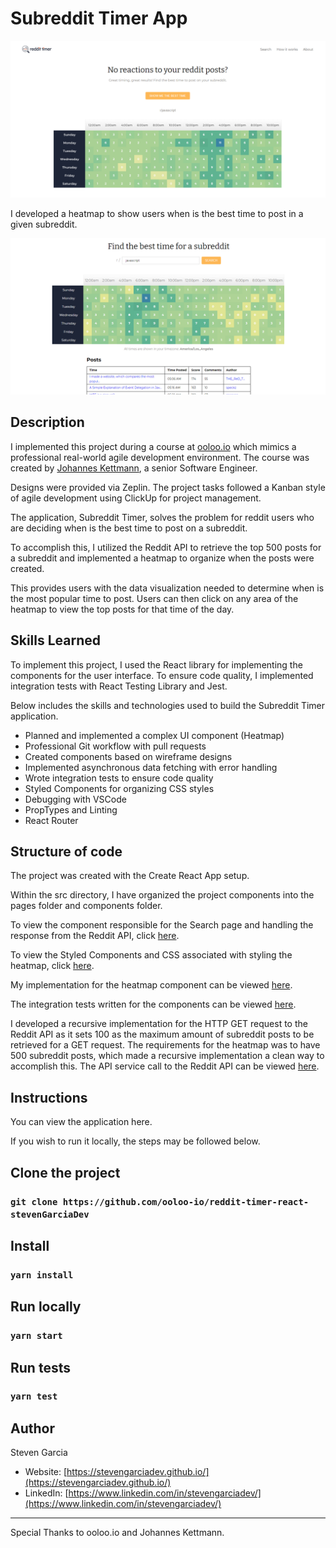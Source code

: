 # Subreddit Timer App

![App Home Screen](./docs/homepage_image.png "Homepage")

I developed a heatmap to show users when is the best time to post in a given subreddit.

![App Heatmap](./docs/heatmap_image.png "Heatmap")

## Description

I implemented this project during a course at [ooloo.io](https://ooloo.io/) which mimics a professional real-world agile development environment. The course was created by [Johannes Kettmann](https://jkettmann.com/about/), a senior Software Engineer.

Designs were provided via Zeplin. The project tasks followed a Kanban style of agile development using ClickUp for project management.

The application, Subreddit Timer, solves the problem for reddit users who are deciding when is the best time to post on a subreddit.

To accomplish this, I utilized the Reddit API to retrieve the top 500 posts for a subreddit and implemented a heatmap to organize when the posts were created.

This provides users with the data visualization needed to determine when is the most popular time to post. Users can then click on any area of the heatmap to view the top posts for that time of the day.

## Skills Learned

To implement this project, I used the React library for implementing the components for the user interface. To ensure code quality, I implemented integration tests with React Testing Library and Jest.

Below includes the skills and technologies used to build the Subreddit Timer application.

* Planned and implemented a complex UI component (Heatmap)
* Professional Git workflow with pull requests 
* Created components based on wireframe designs
* Implemented asynchronous data fetching with error handling
* Wrote integration tests to ensure code quality
* Styled Components for organizing CSS styles
* Debugging with VSCode 
* PropTypes and Linting
* React Router

## Structure of code 

The project was created with the Create React App setup.

Within the src directory, I have organized the project components into the pages folder and components folder.

To view the component responsible for the Search page and handling the response from the Reddit API, click [here](https://github.com/ooloo-io/reddit-timer-react-stevenGarciaDev/blob/master/src/pages/search/search.js).

To view the Styled Components and CSS associated with styling the heatmap, click [here](https://github.com/ooloo-io/reddit-timer-react-stevenGarciaDev/blob/master/src/components/heatmap/heatmap.styles.js).

My implementation for the heatmap component can be viewed [here](https://github.com/ooloo-io/reddit-timer-react-stevenGarciaDev/blob/master/src/components/heatmap/heatmap.js).

The integration tests written for the components can be viewed [here](https://github.com/ooloo-io/reddit-timer-react-stevenGarciaDev/tree/master/src/__tests__).

I developed a recursive implementation for the HTTP GET request to the Reddit API as it sets 100 as the maximum amount of subreddit posts to be retrieved 
for a GET request. The requirements for the heatmap was to have 500 subreddit posts, which made a recursive implementation a clean way to accomplish this. The API service call to the Reddit API can be viewed [here](https://github.com/ooloo-io/reddit-timer-react-stevenGarciaDev/blob/master/src/services/subredditService.js).

## Instructions

You can view the application here.

If you wish to run it locally, the steps may be followed below.

## Clone the project
### `git clone https://github.com/ooloo-io/reddit-timer-react-stevenGarciaDev`

## Install
### `yarn install`

## Run locally
### `yarn start`

## Run tests

### `yarn test`

## Author

Steven Garcia

* Website: [https://stevengarciadev.github.io/](https://stevengarciadev.github.io/)
* LinkedIn: [https://www.linkedin.com/in/stevengarciadev/](https://www.linkedin.com/in/stevengarciadev/)

<hr />

Special Thanks to ooloo.io and Johannes Kettmann.



